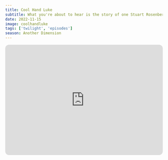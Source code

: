 ```yaml
---
title: Cool Hand Luke
subtitle: What you're about to hear is the story of one Stuart Rosenberg. His most famous movie, Cool Hand Luke, is a sweat-drenched, christ parable. Beyond his hard-boiled egg odyssey,  Mr. Rosenberg's journey begins the connecting theme of this season - in The Twilight Zone.
date: 2022-11-15
image: coolhandluke
tags: ['twilight', 'episodes']
season: Another Dimension
---
```

<iframe style="border-radius:12px" src="https://open.spotify.com/embed/episode/5NTA7bUeFj9nuLbwMfdacq?utm_source=generator" width="100%" height="352" frameBorder="0" allowfullscreen="" allow="autoplay; clipboard-write; encrypted-media; fullscreen; picture-in-picture" loading="lazy"></iframe>